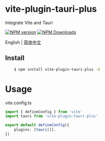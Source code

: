 # vite-plugin-tauri-plus

Integrate Vite and Tauri

[![NPM version](https://img.shields.io/npm/v/vite-plugin-tauri-plus.svg)](https://npmjs.org/package/vite-plugin-tauri-plus)
[![NPM Downloads](https://img.shields.io/npm/dm/vite-plugin-tauri-plus.svg)](https://npmjs.org/package/vite-plugin-tauri-plus)

English | [简体中文](https://github.com/jardenliu/vite-plugin-tauri/blob/main/packages/tauri-plus/README.zh-CN.md)

## Install
```bash
    $ npm install vite-plugin-tauri-plus -D
```

# Usage
vite.config.ts
```ts
import { defineConfig } from 'vite'
import tauri from 'vite-plugin-tauri-plus'

export default defineConfig({
    plugins: [tauri()],
})
```